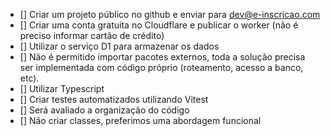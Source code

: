 - [] Criar um projeto público no github e enviar para dev@e-inscricao.com
- [] Criar uma conta gratuita no Cloudflare e publicar o worker (não é preciso informar cartão de crédito)
- [] Utilizar o serviço D1 para armazenar os dados
- [] Não é permitido importar pacotes externos, toda a solução precisa ser implementada com código próprio (roteamento, acesso a banco, etc).
- [] Utilizar Typescript
- [] Criar testes automatizados utilizando Vitest
- [] Será avaliado a organização do código
- [] Não criar classes, preferimos uma abordagem funcional